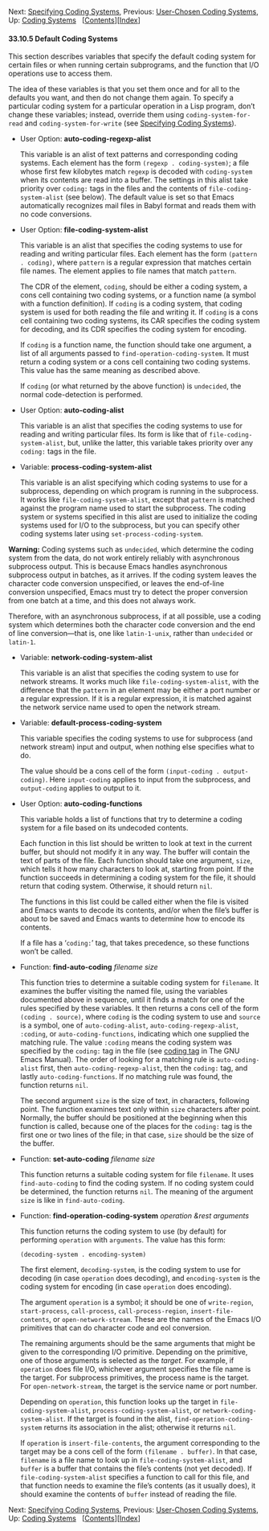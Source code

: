 <!-- This is the GNU Emacs Lisp Reference Manual
corresponding to Emacs version 27.2.

Copyright (C) 1990-1996, 1998-2021 Free Software Foundation,
Inc.

Permission is granted to copy, distribute and/or modify this document
under the terms of the GNU Free Documentation License, Version 1.3 or
any later version published by the Free Software Foundation; with the
Invariant Sections being "GNU General Public License," with the
Front-Cover Texts being "A GNU Manual," and with the Back-Cover
Texts as in (a) below.  A copy of the license is included in the
section entitled "GNU Free Documentation License."

(a) The FSF's Back-Cover Text is: "You have the freedom to copy and
modify this GNU manual.  Buying copies from the FSF supports it in
developing GNU and promoting software freedom." -->

<!-- Created by GNU Texinfo 6.7, http://www.gnu.org/software/texinfo/ -->

Next: [Specifying Coding Systems](Specifying-Coding-Systems.html), Previous: [User-Chosen Coding Systems](User_002dChosen-Coding-Systems.html), Up: [Coding Systems](Coding-Systems.html)   \[[Contents](index.html#SEC_Contents "Table of contents")]\[[Index](Index.html "Index")]

#### 33.10.5 Default Coding Systems

This section describes variables that specify the default coding system for certain files or when running certain subprograms, and the function that I/O operations use to access them.

The idea of these variables is that you set them once and for all to the defaults you want, and then do not change them again. To specify a particular coding system for a particular operation in a Lisp program, don’t change these variables; instead, override them using `coding-system-for-read` and `coding-system-for-write` (see [Specifying Coding Systems](Specifying-Coding-Systems.html)).

*   User Option: **auto-coding-regexp-alist**

    This variable is an alist of text patterns and corresponding coding systems. Each element has the form `(regexp . coding-system)`; a file whose first few kilobytes match `regexp` is decoded with `coding-system` when its contents are read into a buffer. The settings in this alist take priority over `coding:` tags in the files and the contents of `file-coding-system-alist` (see below). The default value is set so that Emacs automatically recognizes mail files in Babyl format and reads them with no code conversions.

<!---->

*   User Option: **file-coding-system-alist**

    This variable is an alist that specifies the coding systems to use for reading and writing particular files. Each element has the form `(pattern . coding)`, where `pattern` is a regular expression that matches certain file names. The element applies to file names that match `pattern`.

    The CDR of the element, `coding`, should be either a coding system, a cons cell containing two coding systems, or a function name (a symbol with a function definition). If `coding` is a coding system, that coding system is used for both reading the file and writing it. If `coding` is a cons cell containing two coding systems, its CAR specifies the coding system for decoding, and its CDR specifies the coding system for encoding.

    If `coding` is a function name, the function should take one argument, a list of all arguments passed to `find-operation-coding-system`. It must return a coding system or a cons cell containing two coding systems. This value has the same meaning as described above.

    If `coding` (or what returned by the above function) is `undecided`, the normal code-detection is performed.

<!---->

*   User Option: **auto-coding-alist**

    This variable is an alist that specifies the coding systems to use for reading and writing particular files. Its form is like that of `file-coding-system-alist`, but, unlike the latter, this variable takes priority over any `coding:` tags in the file.

<!---->

*   Variable: **process-coding-system-alist**

    This variable is an alist specifying which coding systems to use for a subprocess, depending on which program is running in the subprocess. It works like `file-coding-system-alist`, except that `pattern` is matched against the program name used to start the subprocess. The coding system or systems specified in this alist are used to initialize the coding systems used for I/O to the subprocess, but you can specify other coding systems later using `set-process-coding-system`.

**Warning:** Coding systems such as `undecided`, which determine the coding system from the data, do not work entirely reliably with asynchronous subprocess output. This is because Emacs handles asynchronous subprocess output in batches, as it arrives. If the coding system leaves the character code conversion unspecified, or leaves the end-of-line conversion unspecified, Emacs must try to detect the proper conversion from one batch at a time, and this does not always work.

Therefore, with an asynchronous subprocess, if at all possible, use a coding system which determines both the character code conversion and the end of line conversion—that is, one like `latin-1-unix`, rather than `undecided` or `latin-1`.

*   Variable: **network-coding-system-alist**

    This variable is an alist that specifies the coding system to use for network streams. It works much like `file-coding-system-alist`, with the difference that the `pattern` in an element may be either a port number or a regular expression. If it is a regular expression, it is matched against the network service name used to open the network stream.

<!---->

*   Variable: **default-process-coding-system**

    This variable specifies the coding systems to use for subprocess (and network stream) input and output, when nothing else specifies what to do.

    The value should be a cons cell of the form `(input-coding . output-coding)`. Here `input-coding` applies to input from the subprocess, and `output-coding` applies to output to it.

<!---->

*   User Option: **auto-coding-functions**

    This variable holds a list of functions that try to determine a coding system for a file based on its undecoded contents.

    Each function in this list should be written to look at text in the current buffer, but should not modify it in any way. The buffer will contain the text of parts of the file. Each function should take one argument, `size`, which tells it how many characters to look at, starting from point. If the function succeeds in determining a coding system for the file, it should return that coding system. Otherwise, it should return `nil`.

    The functions in this list could be called either when the file is visited and Emacs wants to decode its contents, and/or when the file’s buffer is about to be saved and Emacs wants to determine how to encode its contents.

    If a file has a ‘`coding:`’ tag, that takes precedence, so these functions won’t be called.

<!---->

*   Function: **find-auto-coding** *filename size*

    This function tries to determine a suitable coding system for `filename`. It examines the buffer visiting the named file, using the variables documented above in sequence, until it finds a match for one of the rules specified by these variables. It then returns a cons cell of the form `(coding . source)`, where `coding` is the coding system to use and `source` is a symbol, one of `auto-coding-alist`, `auto-coding-regexp-alist`, `:coding`, or `auto-coding-functions`, indicating which one supplied the matching rule. The value `:coding` means the coding system was specified by the `coding:` tag in the file (see [coding tag](https://www.gnu.org/software/emacs/manual/html_node/emacs/Specify-Coding.html#Specify-Coding) in The GNU Emacs Manual). The order of looking for a matching rule is `auto-coding-alist` first, then `auto-coding-regexp-alist`, then the `coding:` tag, and lastly `auto-coding-functions`. If no matching rule was found, the function returns `nil`.

    The second argument `size` is the size of text, in characters, following point. The function examines text only within `size` characters after point. Normally, the buffer should be positioned at the beginning when this function is called, because one of the places for the `coding:` tag is the first one or two lines of the file; in that case, `size` should be the size of the buffer.

<!---->

*   Function: **set-auto-coding** *filename size*

    This function returns a suitable coding system for file `filename`. It uses `find-auto-coding` to find the coding system. If no coding system could be determined, the function returns `nil`. The meaning of the argument `size` is like in `find-auto-coding`.

<!---->

*   Function: **find-operation-coding-system** *operation \&rest arguments*

    This function returns the coding system to use (by default) for performing `operation` with `arguments`. The value has this form:

        (decoding-system . encoding-system)

    The first element, `decoding-system`, is the coding system to use for decoding (in case `operation` does decoding), and `encoding-system` is the coding system for encoding (in case `operation` does encoding).

    The argument `operation` is a symbol; it should be one of `write-region`, `start-process`, `call-process`, `call-process-region`, `insert-file-contents`, or `open-network-stream`. These are the names of the Emacs I/O primitives that can do character code and eol conversion.

    The remaining arguments should be the same arguments that might be given to the corresponding I/O primitive. Depending on the primitive, one of those arguments is selected as the *target*. For example, if `operation` does file I/O, whichever argument specifies the file name is the target. For subprocess primitives, the process name is the target. For `open-network-stream`, the target is the service name or port number.

    Depending on `operation`, this function looks up the target in `file-coding-system-alist`, `process-coding-system-alist`, or `network-coding-system-alist`. If the target is found in the alist, `find-operation-coding-system` returns its association in the alist; otherwise it returns `nil`.

    If `operation` is `insert-file-contents`, the argument corresponding to the target may be a cons cell of the form `(filename . buffer)`. In that case, `filename` is a file name to look up in `file-coding-system-alist`, and `buffer` is a buffer that contains the file’s contents (not yet decoded). If `file-coding-system-alist` specifies a function to call for this file, and that function needs to examine the file’s contents (as it usually does), it should examine the contents of `buffer` instead of reading the file.

Next: [Specifying Coding Systems](Specifying-Coding-Systems.html), Previous: [User-Chosen Coding Systems](User_002dChosen-Coding-Systems.html), Up: [Coding Systems](Coding-Systems.html)   \[[Contents](index.html#SEC_Contents "Table of contents")]\[[Index](Index.html "Index")]
